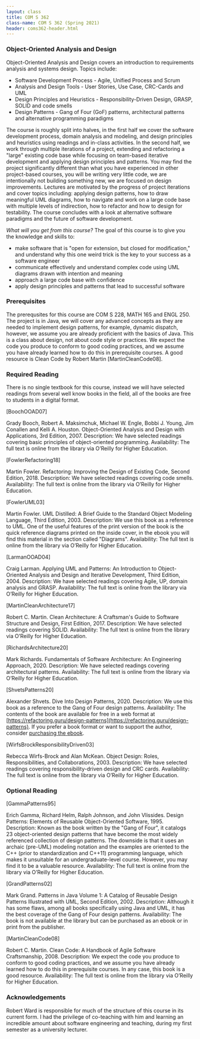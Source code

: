 ```yaml
---
layout: class
title: COM S 362
class-name: COM S 362 (Spring 2021)
header: coms362-header.html
---
```


### Object-Oriented Analysis and Design
Object-Oriented Analysis and Design covers an introduction to requirements analysis and systems design. Topics include:

* Software Development Process - Agile, Unified Process and Scrum
* Analysis and Design Tools - User Stories, Use Case, CRC-Cards and UML
* Design Principles and Heuristics - Responsibility-Driven Design, GRASP, SOLID and code smells
* Design Patterns - Gang of Four (GoF) patterns, architectural patterns and alternative programming paradigms

The course is roughly split into halves, in the first half we cover the software development process, domain analysis and modeling, and design principles and heuristics using readings and in-class activities. In the second half, we work through multiple iterations of a project, extending and refactoring a "large" existing code base while focusing on team-based iterative development and applying design principles and patterns. You may find the project significantly different than what you have experienced in other project-based courses, you will be writing very little code, we are intentionally not building something new, we are focused on design improvements. Lectures are motivated by the progress of project iterations and cover topics including: applying design patterns, how to draw meaningful UML diagrams, how to navigate and work on a large code base with multiple levels of indirection, how to refactor and how to design for testability. The course concludes with a look at alternative software paradigms and the future of software development.

_What will you get from this course?_ The goal of this course is to give you the knowledge and skills to:

* make software that is "open for extension, but closed for modification," and understand why this one weird trick is the key to your success as a software engineer
* communicate effectively and understand complex code using UML diagrams drawn with intention and meaning
* approach a large code base with confidence
* apply design principles and patterns that lead to successful software

### Prerequisites
The prerequsites for this course are COM S 228, MATH 165 and ENGL 250. The project is in Java, we will cover any advanced concepts as they are needed to implement design patterns, for example, dynamic dispatch, however, we assume you are already proficient with the basics of Java. This is a class about design, not about code style or practices. We expect the code you produce to conform to good coding practices, and we assume you have already learned how to do this in prerequisite courses. A good resource is Clean Code by Robert Martin [MartinCleanCode08].

### Required Reading
There is no single textbook for this course, instead we will have selected readings from several well know books in the field, all of the books are free to students in a digital format.

\[BoochOOAD07\]

Grady Booch, Robert A. Maksimchuk, Michael W. Engle, Bobbi J. Young, Jim Conallen and Kelli A. Houston. Object-Oriented Analysis and Design with Applications, 3rd Edition, 2007.
Description: We have selected readings covering basic principles of object-oriented programming.
Availability: The full text is online from the library via O’Reilly for Higher Education.

\[FowlerRefactoring18\]

Martin Fowler. Refactoring: Improving the Design of Existing Code, Second Edition, 2018.
Description: We have selected readings covering code smells.
Availability: The full text is online from the library via O’Reilly for Higher Education.

\[FowlerUML03\]

Martin Fowler. UML Distilled: A Brief Guide to the Standard Object Modeling Language, Third Edition, 2003.
Description: We use this book as a reference to UML. One of the useful features of the print version of the book is the quick reference diagrams printed on the inside cover, in the ebook you will find this material in the section called "Diagrams".
Availability: The full text is online from the library via O’Reilly for Higher Education.

\[LarmanOOAD04\]

Craig Larman. Applying UML and Patterns: An Introduction to Object-Oriented Analysis and Design and Iterative Development, Third Edition, 2004.
Description: We have selected readings covering Agile, UP, domain analysis and GRASP.
Availability: The full text is online from the library via O’Reilly for Higher Education.

\[MartinCleanArchitecture17\]

Robert C. Martin. Clean Architecture: A Craftsman's Guide to Software Structure and Design, First Edition, 2017.
Description: We have selected readings covering SOLID.
Availability: The full text is online from the library via O’Reilly for Higher Education.

\[RichardsArchitecture20\]

Mark Richards. Fundamentals of Software Architecture: An Engineering Approach, 2020.
Description: We have selected readings covering architectural patterns.
Availability: The full text is online from the library via O’Reilly for Higher Education.

\[ShvetsPatterns20\]

Alexander Shvets. Dive Into Design Patterns, 2020.
Description: We use this book as a reference to the Gang of Four design patterns.
Availability: The contents of the book are available for free in a web format at [https://refactoring.guru/design-patterns](https://refactoring.guru/design-patterns). If you prefer a book format or want to support the author, consider [purchasing the ebook](https://refactoring.guru/design-patterns/book).

\[WirfsBrockResponsibilityDriven03\]

Rebecca Wirfs-Brock and Alan McKean. Object Design: Roles, Responsibilities, and Collaborations, 2003.
Description: We have selected readings covering responsibility-driven design and CRC cards.
Availability: The full text is online from the library via O’Reilly for Higher Education.

### Optional Reading
\[GammaPatterns95\]

Erich Gamma, Richard Helm, Ralph Johnson, and John Vlissides. Design Patterns: Elements of Reusable Object-Oriented Software, 1995.
Description: Known as the book written by the "Gang of Four", it catalogs 23 object-oriented design patterns that have become the most widely referenced collection of design patterns. The downside is that it uses an archaic (pre-UML) modeling notation and the examples are oriented to the C++ (prior to standardization and C++11) programming language, which makes it unsuitable for an undergraduate-level course. However, you may find it to be a valuable resource.
Availability: The full text is online from the library via O’Reilly for Higher Education.

\[GrandPatterns02\]

Mark Grand. Patterns in Java Volume 1: A Catalog of Reusable Design Patterns Illustrated with UML, Second Edition, 2002.
Description: Although it has some flaws, among all books specifically using Java and UML, it has the best coverage of the Gang of Four design patterns.
Availability: The book is not available at the library but can be purchased as an ebook or in print from the publisher.

\[MartinCleanCode08\]

Robert C. Martin. Clean Code: A Handbook of Agile Software Craftsmanship, 2008.
Description: We expect the code you produce to conform to good coding practices, and we assume you have already learned how to do this in prerequisite courses. In any case, this book is a good resource.
Availability: The full text is online from the library via O’Reilly for Higher Education.

### Acknowledgements
Robert Ward is responsible for much of the structure of this course in its current form. I had the privilege of co-teaching with him and learning an incredible amount about software engineering and teaching, during my first semester as a university lecturer.
